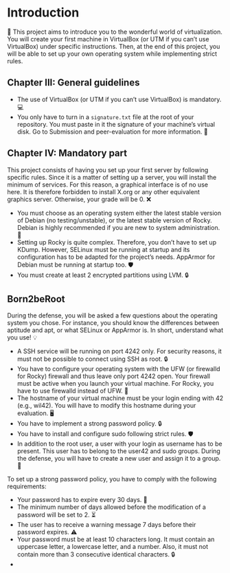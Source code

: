 # Introduction

🚀 This project aims to introduce you to the wonderful world of virtualization. You will create your first machine in VirtualBox (or UTM if you can’t use VirtualBox) under specific instructions. Then, at the end of this project, you will be able to set up your own operating system while implementing strict rules.

## Chapter III: General guidelines

- The use of VirtualBox (or UTM if you can’t use VirtualBox) is mandatory. 💻
- You only have to turn in a `signature.txt` file at the root of your repository. You must paste in it the signature of your machine’s virtual disk. Go to Submission and peer-evaluation for more information. 📄

## Chapter IV: Mandatory part

This project consists of having you set up your first server by following specific rules. Since it is a matter of setting up a server, you will install the minimum of services. For this reason, a graphical interface is of no use here. It is therefore forbidden to install X.org or any other equivalent graphics server. Otherwise, your grade will be 0. ❌

- You must choose as an operating system either the latest stable version of Debian (no testing/unstable), or the latest stable version of Rocky. Debian is highly recommended if you are new to system administration. 🐧
- Setting up Rocky is quite complex. Therefore, you don’t have to set up KDump. However, SELinux must be running at startup and its configuration has to be adapted for the project’s needs. AppArmor for Debian must be running at startup too. 🛡️
- You must create at least 2 encrypted partitions using LVM. 🔒

## Born2beRoot

During the defense, you will be asked a few questions about the operating system you chose. For instance, you should know the differences between aptitude and apt, or what SELinux or AppArmor is. In short, understand what you use! 💡

- A SSH service will be running on port 4242 only. For security reasons, it must not be possible to connect using SSH as root. 🔒
- You have to configure your operating system with the UFW (or firewalld for Rocky) firewall and thus leave only port 4242 open. Your firewall must be active when you launch your virtual machine. For Rocky, you have to use firewalld instead of UFW. 🧯
- The hostname of your virtual machine must be your login ending with 42 (e.g., wil42). You will have to modify this hostname during your evaluation. 🖥️
- You have to implement a strong password policy. 🔒
- You have to install and configure sudo following strict rules. 🛡️
- In addition to the root user, a user with your login as username has to be present. This user has to belong to the user42 and sudo groups. During the defense, you will have to create a new user and assign it to a group. 👥

To set up a strong password policy, you have to comply with the following requirements:

- Your password has to expire every 30 days. 🔄
- The minimum number of days allowed before the modification of a password will be set to 2. ⏳
- The user has to receive a warning message 7 days before their password expires. ⚠️
- Your password must be at least 10 characters long. It must contain an uppercase letter, a lowercase letter, and a number. Also, it must not contain more than 3 consecutive identical characters. 🔒
-
